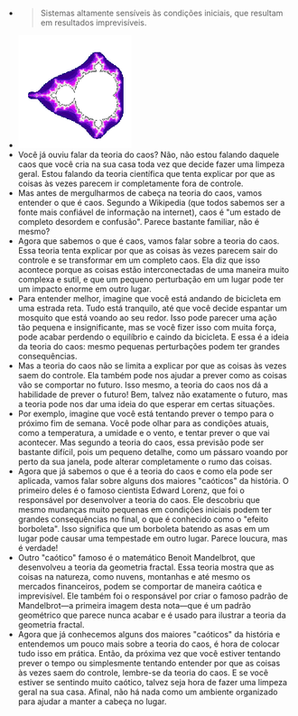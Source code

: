---
---

- > Sistemas altamente sensíveis às condições iniciais, que resultam em resultados imprevisíveis.
- ![output-onlinegiftools (15).gif](../assets/output-onlinegiftools_(15)_1672446403239_0.gif)
- Você já ouviu falar da teoria do caos? Não, não estou falando daquele caos que você cria na sua casa toda vez que decide fazer uma limpeza geral. Estou falando da teoria científica que tenta explicar por que as coisas às vezes parecem ir completamente fora de controle.
- Mas antes de mergulharmos de cabeça na teoria do caos, vamos entender o que é caos. Segundo a Wikipedia (que todos sabemos ser a fonte mais confiável de informação na internet), caos é "um estado de completo desordem e confusão". Parece bastante familiar, não é mesmo?
- Agora que sabemos o que é caos, vamos falar sobre a teoria do caos. Essa teoria tenta explicar por que as coisas às vezes parecem sair do controle e se transformar em um completo caos. Ela diz que isso acontece porque as coisas estão interconectadas de uma maneira muito complexa e sutil, e que um pequeno perturbação em um lugar pode ter um impacto enorme em outro lugar.
- Para entender melhor, imagine que você está andando de bicicleta em uma estrada reta. Tudo está tranquilo, até que você decide espantar um mosquito que está voando ao seu redor. Isso pode parecer uma ação tão pequena e insignificante, mas se você fizer isso com muita força, pode acabar perdendo o equilíbrio e caindo da bicicleta. E essa é a ideia da teoria do caos: mesmo pequenas perturbações podem ter grandes consequências.
- Mas a teoria do caos não se limita a explicar por que as coisas às vezes saem do controle. Ela também pode nos ajudar a prever como as coisas vão se comportar no futuro. Isso mesmo, a teoria do caos nos dá a habilidade de prever o futuro! Bem, talvez não exatamente o futuro, mas a teoria pode nos dar uma ideia do que esperar em certas situações.
- Por exemplo, imagine que você está tentando prever o tempo para o próximo fim de semana. Você pode olhar para as condições atuais, como a temperatura, a umidade e o vento, e tentar prever o que vai acontecer. Mas segundo a teoria do caos, essa previsão pode ser bastante difícil, pois um pequeno detalhe, como um pássaro voando por perto da sua janela, pode alterar completamente o rumo das coisas.
- Agora que já sabemos o que é a teoria do caos e como ela pode ser aplicada, vamos falar sobre alguns dos maiores "caóticos" da história. O primeiro deles é o famoso cientista Edward Lorenz, que foi o responsável por desenvolver a teoria do caos. Ele descobriu que mesmo mudanças muito pequenas em condições iniciais podem ter grandes consequências no final, o que é conhecido como o "efeito borboleta". Isso significa que um borboleta batendo as asas em um lugar pode causar uma tempestade em outro lugar. Parece loucura, mas é verdade!
- Outro "caótico" famoso é o matemático Benoit Mandelbrot, que desenvolveu a teoria da geometria fractal. Essa teoria mostra que as coisas na natureza, como nuvens, montanhas e até mesmo os mercados financeiros, podem se comportar de maneira caótica e imprevisível. Ele também foi o responsável por criar o famoso padrão de Mandelbrot—a primeira imagem desta nota—que é um padrão geométrico que parece nunca acabar e é usado para ilustrar a teoria da geometria fractal.
- Agora que já conhecemos alguns dos maiores "caóticos" da história e entendemos um pouco mais sobre a teoria do caos, é hora de colocar tudo isso em prática. Então, da próxima vez que você estiver tentando prever o tempo ou simplesmente tentando entender por que as coisas às vezes saem do controle, lembre-se da teoria do caos. E se você estiver se sentindo muito caótico, talvez seja hora de fazer uma limpeza geral na sua casa. Afinal, não há nada como um ambiente organizado para ajudar a manter a cabeça no lugar.